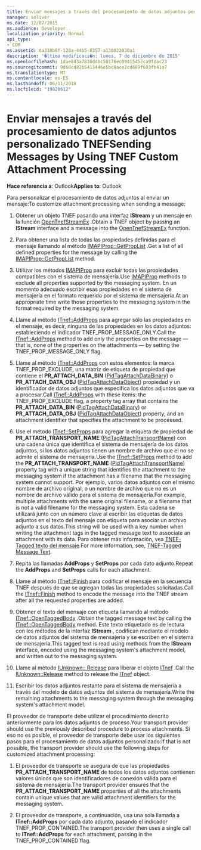 ```yaml
---
title: Enviar mensajes a través del procesamiento de datos adjuntos personalizado TNEF
manager: soliver
ms.date: 12/07/2015
ms.audience: Developer
localization_priority: Normal
api_type:
- COM
ms.assetid: da318b6f-128a-44b5-8357-a130022030a1
description: '�ltima modificaci�n: lunes, 7 de diciembre de 2015'
ms.openlocfilehash: 1dae8d3a7830ddbc50176ec09415457ca9fdac23
ms.sourcegitcommit: 9d60cd82b5413446e5bc8ace2cd689f683fb41a7
ms.translationtype: MT
ms.contentlocale: es-ES
ms.lasthandoff: 06/11/2018
ms.locfileid: "19820612"
---
```

# <a name="sending-messages-by-using-tnef-custom-attachment-processing"></a><span data-ttu-id="493ec-103">Enviar mensajes a través del procesamiento de datos adjuntos personalizado TNEF</span><span class="sxs-lookup"><span data-stu-id="493ec-103">Sending Messages by Using TNEF Custom Attachment Processing</span></span>

 
  
<span data-ttu-id="493ec-104">**Hace referencia a**: Outlook</span><span class="sxs-lookup"><span data-stu-id="493ec-104">**Applies to**: Outlook</span></span> 
  
<span data-ttu-id="493ec-105">Para personalizar el procesamiento de datos adjuntos al enviar un mensaje:</span><span class="sxs-lookup"><span data-stu-id="493ec-105">To customize attachment processing when sending a message:</span></span>
  
1. <span data-ttu-id="493ec-106">Obtener un objeto TNEF pasando una interfaz **IStream** y un mensaje en la función [OpenTnefStreamEx](opentnefstreamex.md) .</span><span class="sxs-lookup"><span data-stu-id="493ec-106">Obtain a TNEF object by passing an **IStream** interface and a message into the [OpenTnefStreamEx](opentnefstreamex.md) function.</span></span> 
    
2. <span data-ttu-id="493ec-107">Para obtener una lista de todas las propiedades definidas para el mensaje llamando al método [IMAPIProp::GetPropList](imapiprop-getproplist.md) .</span><span class="sxs-lookup"><span data-stu-id="493ec-107">Get a list of all defined properties for the message by calling the [IMAPIProp::GetPropList](imapiprop-getproplist.md) method.</span></span> 
    
3. <span data-ttu-id="493ec-108">Utilizar los métodos [IMAPIProp](imapipropiunknown.md) para excluir todas las propiedades compatibles con el sistema de mensajería.</span><span class="sxs-lookup"><span data-stu-id="493ec-108">Use [IMAPIProp](imapipropiunknown.md) methods to exclude all properties supported by the messaging system.</span></span> <span data-ttu-id="493ec-109">En un momento adecuado escribir esas propiedades en el sistema de mensajería en el formato requerido por el sistema de mensajería.</span><span class="sxs-lookup"><span data-stu-id="493ec-109">At an appropriate time write those properties to the messaging system in the format required by the messaging system.</span></span> 
    
4. <span data-ttu-id="493ec-110">Llame al método [ITnef::AddProps](itnef-addprops.md) para agregar sólo las propiedades en el mensaje, es decir, ninguna de las propiedades en los datos adjuntos: estableciendo el indicador TNEF_PROP_MESSAGE_ONLY.</span><span class="sxs-lookup"><span data-stu-id="493ec-110">Call the [ITnef::AddProps](itnef-addprops.md) method to add only the properties on the message — that is, none of the properties on the attachments — by setting the TNEF_PROP_MESSAGE_ONLY flag.</span></span> 
    
5. <span data-ttu-id="493ec-111">Llame al método [ITnef::AddProps](itnef-addprops.md) con estos elementos: la marca TNEF_PROP_EXCLUDE, una matriz de etiqueta de propiedad que contiene el **PR_ATTACH_DATA_BIN** ([PidTagAttachDataBinary](pidtagattachdatabinary-canonical-property.md)) o **PR_ATTACH_DATA_OBJ** ([PidTagAttachDataObject](pidtagattachdataobject-canonical-property.md)) propiedad y un identificador de datos adjuntos que especifica los datos adjuntos que va a procesar.</span><span class="sxs-lookup"><span data-stu-id="493ec-111">Call [ITnef::AddProps](itnef-addprops.md) with these items: the TNEF_PROP_EXCLUDE flag, a property tag array that contains the **PR_ATTACH_DATA_BIN** ([PidTagAttachDataBinary](pidtagattachdatabinary-canonical-property.md)) or **PR_ATTACH_DATA_OBJ** ([PidTagAttachDataObject](pidtagattachdataobject-canonical-property.md)) property, and an attachment identifier that specifies the attachment to be processed.</span></span>
    
6. <span data-ttu-id="493ec-112">Use el método [ITnef::SetProps](itnef-setprops.md) para agregar la etiqueta de propiedad de **PR_ATTACH_TRANSPORT_NAME** ([PidTagAttachTransportName](pidtagattachtransportname-canonical-property.md)) con una cadena única que identifica el sistema de mensajería de los datos adjuntos, si los datos adjuntos tienen un nombre de archivo que el no se admite el sistema de mensajería.</span><span class="sxs-lookup"><span data-stu-id="493ec-112">Use the [ITnef::SetProps](itnef-setprops.md) method to add the **PR_ATTACH_TRANSPORT_NAME** ([PidTagAttachTransportName](pidtagattachtransportname-canonical-property.md)) property tag with a unique string that identifies the attachment to the messaging system if the attachment has a filename that the messaging system cannot support.</span></span> <span data-ttu-id="493ec-113">Por ejemplo, varios datos adjuntos con el mismo nombre de archivo original, o un nombre de archivo que no es un nombre de archivo válido para el sistema de mensajería.</span><span class="sxs-lookup"><span data-stu-id="493ec-113">For example, multiple attachments with the same original filename, or a filename that is not a valid filename for the messaging system.</span></span> <span data-ttu-id="493ec-114">Esta cadena se utilizará junto con un número clave al escribir las etiquetas de datos adjuntos en el texto del mensaje con etiqueta para asociar un archivo adjunto a sus datos.</span><span class="sxs-lookup"><span data-stu-id="493ec-114">This string will be used with a key number when writing the attachment tags in the tagged message text to associate an attachment with its data.</span></span> <span data-ttu-id="493ec-115">Para obtener más información, vea [TNEF-Tagged texto del mensaje](tnef-tagged-message-text.md).</span><span class="sxs-lookup"><span data-stu-id="493ec-115">For more information, see, [TNEF-Tagged Message Text](tnef-tagged-message-text.md).</span></span>
    
7. <span data-ttu-id="493ec-116">Repita las llamadas **AddProps** y **SetProps** por cada dato adjunto.</span><span class="sxs-lookup"><span data-stu-id="493ec-116">Repeat the **AddProps** and **SetProps** calls for each attachment.</span></span> 
    
8. <span data-ttu-id="493ec-117">Llame al método [ITnef::Finish](itnef-finish.md) para codificar el mensaje en la secuencia TNEF después de que se agregan todas las propiedades solicitadas.</span><span class="sxs-lookup"><span data-stu-id="493ec-117">Call the [ITnef::Finish](itnef-finish.md) method to encode the message into the TNEF stream after all the requested properties are added.</span></span> 
    
9. <span data-ttu-id="493ec-118">Obtener el texto del mensaje con etiqueta llamando al método [ITnef::OpenTaggedBody](itnef-opentaggedbody.md) .</span><span class="sxs-lookup"><span data-stu-id="493ec-118">Obtain the tagged message text by calling the [ITnef::OpenTaggedBody](itnef-opentaggedbody.md) method.</span></span> <span data-ttu-id="493ec-119">Este texto etiquetado es de lectura con los métodos de la interfaz **IStream** , codifican mediante el modelo de datos adjuntos del sistema de mensajería y se escriben en el sistema de mensajería.</span><span class="sxs-lookup"><span data-stu-id="493ec-119">This tagged text is read using methods from the **IStream** interface, encoded using the messaging system's attachment model, and written out to the messaging system.</span></span> 
    
10. <span data-ttu-id="493ec-120">Llame al método [IUnknown:: Release](http://msdn.microsoft.com/library/4b494c6f-f0ee-4c35-ae45-ed956f40dc7a%28Office.15%29.aspx) para liberar el objeto [ITnef](itnefiunknown.md) .</span><span class="sxs-lookup"><span data-stu-id="493ec-120">Call the [IUnknown::Release](http://msdn.microsoft.com/library/4b494c6f-f0ee-4c35-ae45-ed956f40dc7a%28Office.15%29.aspx) method to release the [ITnef](itnefiunknown.md) object.</span></span> 
    
11. <span data-ttu-id="493ec-121">Escribir los datos adjuntos restante para el sistema de mensajería a través del modelo de datos adjuntos del sistema de mensajería.</span><span class="sxs-lookup"><span data-stu-id="493ec-121">Write the remaining attachments to the messaging system through the messaging system's attachment model.</span></span>
    
<span data-ttu-id="493ec-122">El proveedor de transporte debe utilizar el procedimiento descrito anteriormente para los datos adjuntos de proceso.</span><span class="sxs-lookup"><span data-stu-id="493ec-122">Your transport provider should use the previously described procedure to process attachments.</span></span> <span data-ttu-id="493ec-123">Si eso no es posible, el proveedor de transporte debe usar los siguientes pasos para el procesamiento de datos adjuntos personalizado:</span><span class="sxs-lookup"><span data-stu-id="493ec-123">If that is not possible, the transport provider should use the following steps for customized attachment processing:</span></span>
  
1. <span data-ttu-id="493ec-124">El proveedor de transporte se asegura de que las propiedades **PR_ATTACH_TRANSPORT_NAME** de todos los datos adjuntos contienen valores únicos que son identificadores de conexión válida para el sistema de mensajería.</span><span class="sxs-lookup"><span data-stu-id="493ec-124">The transport provider ensures that the **PR_ATTACH_TRANSPORT_NAME** properties of all the attachments contain unique values that are valid attachment identifiers for the messaging system.</span></span> 
    
2. <span data-ttu-id="493ec-125">El proveedor de transporte, a continuación, usa una sola llamada a **ITnef::AddProps** por cada dato adjunto, pasando el indicador TNEF_PROP_CONTAINED.</span><span class="sxs-lookup"><span data-stu-id="493ec-125">The transport provider then uses a single call to **ITnef::AddProps** for each attachment, passing in the TNEF_PROP_CONTAINED flag.</span></span> 
    

